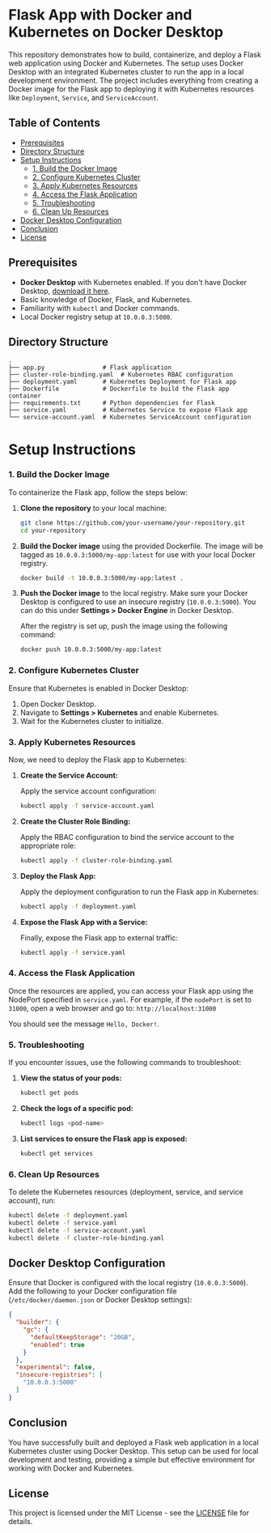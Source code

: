 # Flask App with Docker and Kubernetes on Docker Desktop

This repository demonstrates how to build, containerize, and deploy a Flask web application using Docker and Kubernetes. The setup uses Docker Desktop with an integrated Kubernetes cluster to run the app in a local development environment. The project includes everything from creating a Docker image for the Flask app to deploying it with Kubernetes resources like `Deployment`, `Service`, and `ServiceAccount`.

## Table of Contents

- [Prerequisites](#prerequisites)
- [Directory Structure](#directory-structure)
- [Setup Instructions](#setup-instructions)
  - [1. Build the Docker Image](#1-build-the-docker-image)
  - [2. Configure Kubernetes Cluster](#2-configure-kubernetes-cluster)
  - [3. Apply Kubernetes Resources](#3-apply-kubernetes-resources)
  - [4. Access the Flask Application](#4-access-the-flask-application)
  - [5. Troubleshooting](#5-troubleshooting)
  - [6. Clean Up Resources](#6-clean-up-resources)
- [Docker Desktop Configuration](#docker-desktop-configuration)
- [Conclusion](#conclusion)
- [License](#license)

## Prerequisites

- **Docker Desktop** with Kubernetes enabled. If you don't have Docker Desktop, [download it here](https://www.docker.com/products/docker-desktop).
- Basic knowledge of Docker, Flask, and Kubernetes.
- Familiarity with `kubectl` and Docker commands.
- Local Docker registry setup at `10.0.0.3:5000`.

## Directory Structure

```plaintext
.
├── app.py                # Flask application
├── cluster-role-binding.yaml  # Kubernetes RBAC configuration
├── deployment.yaml       # Kubernetes Deployment for Flask app
├── Dockerfile            # Dockerfile to build the Flask app container
├── requirements.txt      # Python dependencies for Flask
├── service.yaml          # Kubernetes Service to expose Flask app
└── service-account.yaml  # Kubernetes ServiceAccount configuration
```
# Setup Instructions

### 1. Build the Docker Image

To containerize the Flask app, follow the steps below:

1. **Clone the repository** to your local machine:

    ```bash
    git clone https://github.com/your-username/your-repository.git
    cd your-repository
    ```

2. **Build the Docker image** using the provided Dockerfile. The image will be tagged as `10.0.0.3:5000/my-app:latest` for use with your local Docker registry.

    ```bash
    docker build -t 10.0.0.3:5000/my-app:latest .
    ```

3. **Push the Docker image** to the local registry. Make sure your Docker Desktop is configured to use an insecure registry (`10.0.0.3:5000`). You can do this under **Settings > Docker Engine** in Docker Desktop.

    After the registry is set up, push the image using the following command:

    ```bash
    docker push 10.0.0.3:5000/my-app:latest
    ```

### 2. Configure Kubernetes Cluster

Ensure that Kubernetes is enabled in Docker Desktop:

1. Open Docker Desktop.
2. Navigate to **Settings > Kubernetes** and enable Kubernetes.
3. Wait for the Kubernetes cluster to initialize.

### 3. Apply Kubernetes Resources

Now, we need to deploy the Flask app to Kubernetes:

1. **Create the Service Account:**

    Apply the service account configuration:

    ```bash
    kubectl apply -f service-account.yaml
    ```

2. **Create the Cluster Role Binding:**

    Apply the RBAC configuration to bind the service account to the appropriate role:

    ```bash
    kubectl apply -f cluster-role-binding.yaml
    ```

3. **Deploy the Flask App:**

    Apply the deployment configuration to run the Flask app in Kubernetes:

    ```bash
    kubectl apply -f deployment.yaml
    ```

4. **Expose the Flask App with a Service:**

    Finally, expose the Flask app to external traffic:

    ```bash
    kubectl apply -f service.yaml
    ```

### 4. Access the Flask Application

Once the resources are applied, you can access your Flask app using the NodePort specified in `service.yaml`. For example, if the `nodePort` is set to `31000`, open a web browser and go to: `http://localhost:31000`

You should see the message `Hello, Docker!`.

### 5. Troubleshooting

If you encounter issues, use the following commands to troubleshoot:

1. **View the status of your pods:**

    ```bash
    kubectl get pods
    ```

2. **Check the logs of a specific pod:**

    ```bash
    kubectl logs <pod-name>
    ```

3. **List services to ensure the Flask app is exposed:**

    ```bash
    kubectl get services
    ```

### 6. Clean Up Resources

To delete the Kubernetes resources (deployment, service, and service account), run:

```bash
kubectl delete -f deployment.yaml
kubectl delete -f service.yaml
kubectl delete -f service-account.yaml
kubectl delete -f cluster-role-binding.yaml
```
## Docker Desktop Configuration

Ensure that Docker is configured with the local registry (`10.0.0.3:5000`). Add the following to your Docker configuration file (`/etc/docker/daemon.json` or Docker Desktop settings):

```json
{
  "builder": {
    "gc": {
      "defaultKeepStorage": "20GB",
      "enabled": true
    }
  },
  "experimental": false,
  "insecure-registries": [
    "10.0.0.3:5000"
  ]
}
```
## Conclusion

You have successfully built and deployed a Flask web application in a local Kubernetes cluster using Docker Desktop. This setup can be used for local development and testing, providing a simple but effective environment for working with Docker and Kubernetes.

## License

This project is licensed under the MIT License - see the [LICENSE](LICENSE) file for details.

